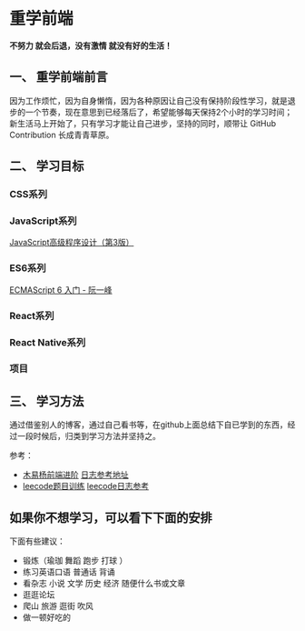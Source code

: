# 重学前端

**不努力 就会后退，没有激情 就没有好的生活！**

## 一、 重学前端前言

因为工作烦忙，因为自身懒惰，因为各种原因让自己没有保持阶段性学习，就是退步的一个节奏，现在意思到已经落后了，希望能够每天保持2个小时的学习时间；新生活马上开始了，只有学习才能让自己进步，坚持的同时，顺带让 GitHub Contribution 长成青青草原。

## 二、 学习目标

### CSS系列



### JavaScript系列

[JavaScript高级程序设计（第3版）](<https://book.douban.com/subject/10546125/>)



### ES6系列

[ECMAScript 6 入门 - 阮一峰](http://es6.ruanyifeng.com/)



### React系列



### React Native系列



### 项目



## 三、 学习方法

通过借鉴别人的博客，通过自己看书等，在github上面总结下自已学到的东西，经过一段时候后，归类到学习方法并坚持之。

参考：

- [木易杨前端进阶](https://muyiy.cn/) [日志参考地址](<https://github.com/Advanced-Frontend/Daily-Interview-Question>)
- [leecode题目训练](<https://leetcode-cn.com/>) [leecode日志参考](<https://github.com/MisterBooo/LeetCodeAnimation>)

## 如果你不想学习，可以看下下面的安排

下面有些建议：

+ 锻炼（瑜珈 舞蹈 跑步 打球 ）
+ 练习英语口语 普通话 背诵
+ 看杂志 小说 文学 历史  经济 随便什么书或文章
+ 逛逛论坛
+ 爬山 旅游 逛街 吹风
+ 做一顿好吃的




